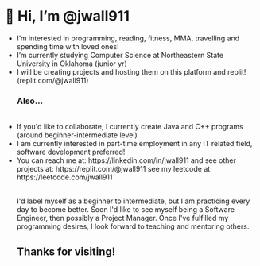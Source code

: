 <h1> 👋 Hi, I’m @jwall911</h1>
<ul>
  <li> I’m interested in programming, reading, fitness, MMA, travelling and spending time with loved ones!</li> 
  <li> I’m currently studying Computer Science at Northeastern State University in Oklahoma (junior yr)</li>
  <li> I will be creating projects and hosting them on this platform and replit!</li> (replit.com/@jwall911)
  <br /><h3>Also...</h3><br />
  <li> If you'd like to collaborate, I currently create Java and C++ programs (around beginner-intermediate level)</li>
  <li> I am currently interested in part-time employment in any IT related field, software development preferred!</li>
  <li> You can reach me at: https://linkedin.com/in/jwall911 and see other projects at: https://replit.com/@jwall911 see my leetcode at: https://leetcode.com/jwall911</li>
  </br>
 <p> I'd label myself as a beginner to intermediate, but I am practicing every day to become better. Soon I'd like to see myself being a Software Engineer, then possibly a Project Manager. Once I've fulfilled my programming desires, I look forward to teaching and mentoring others. </p>
  <h2> Thanks for visiting! </h2>
  </ul>
<!---
jwall911/jwall911 is a ✨ special ✨ repository because its `README.md` (this file) appears on your GitHub profile.
You can click the Preview link to take a look at your changes.
--->
